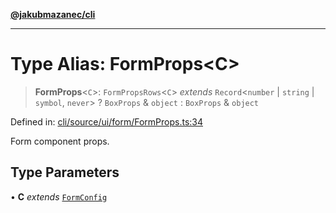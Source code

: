 [**@jakubmazanec/cli**](../README.md)

---

# Type Alias: FormProps\<C\>

> **FormProps**\<`C`\>: `FormPropsRows`\<`C`\> _extends_ `Record`\<`number` \| `string` \| `symbol`,
> `never`\> ? `BoxProps` & `object` : `BoxProps` & `object`

Defined in:
[cli/source/ui/form/FormProps.ts:34](https://github.com/jakubmazanec/tools/blob/f779e75b9ef98389e12e52575295bd1ef364daca/packages/cli/source/ui/form/FormProps.ts#L34)

Form component props.

## Type Parameters

• **C** _extends_ [`FormConfig`](FormConfig.md)
